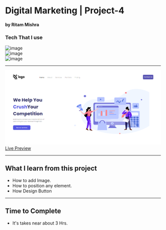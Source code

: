 # Digital Marketing | Project-4
#### by Ritam Mishra
### Tech That I use 
![image](https://img.shields.io/badge/Html%20%26%20CSS-Project--4-orange) <br>
![image](https://img.shields.io/badge/FirstTech-Html-orange)
<br>
![image](https://img.shields.io/badge/Second-css-green)
***
![image](./Thumbnail.png)
[Live Preview](https://digital-marketing-project-4.netlify.app/)
***
## What I learn from this project
- How to add Image.
- How to position any element.
- How Design Button
<hr>

## Time to Complete
- It's takes near about 3 Hrs.
